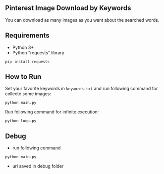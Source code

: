 ## **Pinterest Image Download by Keywords**
You can download as many images as you want about the searched words.

## Requirements

- Python 3+
- Python "requests" library 
```
pip install requests
```

## How to Run
Set your favorite keywords in `keywords.txt` and run following command for collecte some images:
```
python main.py
```

Run following command for infinite execution:
```
python loop.py
```
## **Debug**
- run following command
```
python main.py
```
- url saved in debug folder
